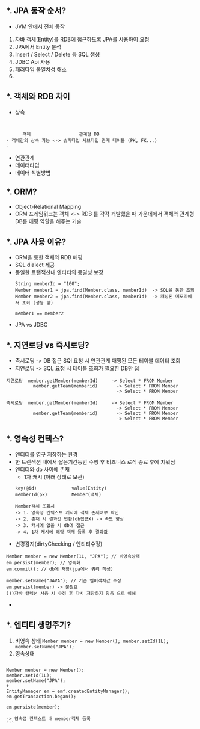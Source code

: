 *. JPA 동작 순서?
  - 
  - JVM 안에서 전체 동작
  1. 자바 객체(Entity)를 RDB에 접근하도록 JPA를 사용하여 요청
  2. JPA에서 Entity 분석
  3. Insert / Select / Delete 등 SQL 생성
  4. JDBC Api 사용
  5. 패러다임 불일치성 해소
  6. 


*. 객체와 RDB 차이
  - 
  - 상속  
  #
          객체                  관계형 DB
    - 객체간의 상속 가능 <-> 슈퍼타입 서브타입 관계 테이블 (PK, FK...)
    - 
  - 연관관계
  - 데이터타입
  - 데이터 식별방법


*. ORM?
  - 
  - Object-Relational Mapping
  - ORM 프레임워크는 객체 <-> RDB 를 각각 개발했을 때 가운데에서 객체와 관계형DB를 매핑 역할을 해주는 기술


*. JPA 사용 이유?
  -
  - ORM을 통한 객체와 RDB 매핑 
  - SQL dialect 제공
  - 동일한 트랜잭션내 엔티티의 동일성 보장
    ```
    String memberId = "100";
    Member member1 = jpa.find(Member.class, memberId)  -> SQL을 통한 조회
    Member member2 = jpa.find(Member.class, memberId)  -> 캐싱된 메모리에서 조회 (성능 향)
    
    member1 == member2
    ```
  - JPA vs JDBC

*. 지연로딩        vs      즉시로딩?
  - 
  - 즉시로딩 -> DB 접근 SQl 요청 시 연관관계 매핑된 모든 테이블 데이터 조회
  - 지연로딩 -> SQL 요청 시 테이블 조회가 필요한 DB만 접
  ```
  지연로딩  member.getMember(memberId)     -> Select * FROM Member
            member.getTeam(memberid)       -> Select * FROM Member
                                           -> Select * FROM Member

  즉시로딩  member.getMember(memberId)     -> Select * FROM Member
                                           -> Select * FROM Member
            member.getTeam(memberid)       -> Select * FROM Member
                                           -> Select * FROM Member
  ```
    
    
*. 영속성 컨텍스?
  - 
  - 엔티티를 영구 저장하는 환경
  - 한 트랜잭션 내에서 짧은기간동안 수행 후 비즈니스 로직 종료 후에 지워짐 
  - 엔티티와 db 사이에 존재
    - 1차 캐시 (아래 상태로 보관)
    ```
    key(@id)             value(Entity)
    memberId(pk)         Member(객체)
    
    Member객체 조회시
    -> 1. 영속성 컨텍스트 캐시에 객체 존재여부 확인
    -> 2. 존재 시 결과값 반환(db접근X) -> 속도 향상
    -> 3. 캐시에 없을 시 db에 접근
    -> 4. 1차 캐시에 해당 객체 등록 후 결과값 
    ```
  - 변경감지(dirtyChecking / 엔티티수정)
  ```
  Member member = new Member(1L, "JPA"); // 비영속상태
  em.persist(member); // 영속화
  em.commit(); // db에 저장(jpa에서 쿼리 작성)
  
  member.setName("JAVA"); // 기존 멤버객체값 수정
  em.persist(member) -> 불필요
  )))자바 컬렉션 사용 시 수정 후 다시 저장하지 않음 으로 이해
  ```
  - 


*. 엔티티 생명주기?
  - 
  1. 비영속 상태
    ```
    Member member = new Member();
    member.setId(1L);
    member.setName("JPA");
    ```
  2. 영속상태
        ```
    Member member = new Member();
    member.setId(1L);
    member.setName("JPA");
    +
    EntityManager em = emf.createdEntityManager();
    em.getTransaction.began();
    
    em.persiste(member);
    
    -> 영속성 컨텍스트 내 member객체 등록 
    ```
         
